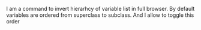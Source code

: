 I am a command to invert hierarhcy of variable list in full browser.
By default variables are ordered from superclass to subclass. And I allow to toggle this order